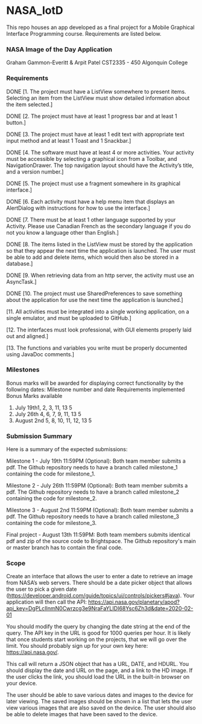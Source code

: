 # NASA_IotD

This repo houses an app developed as a final project for a Mobile Graphical Interface Programming course. Requirements are listed below.

### NASA Image of the Day Application

Graham Gammon-Everitt & Arpit Patel
CST2335 - 450 Algonquin College

### Requirements

DONE [1.  The project must have a ListView somewhere to present items. Selecting an item from the 
    ListView must show detailed information about the item selected.]

DONE [2.  The project must have at least 1 progress bar and at least 1 button.]

DONE [3.  The project must have at least 1 edit text with appropriate text input method and at least 1 
    Toast and 1 Snackbar.]

DONE [4.  The software must have at least 4 or more activities. Your activity must be accessible by 
    selecting a graphical icon from a Toolbar, and NavigationDrawer. The top navigation 
    layout should have the Activity’s title, and a version number.]

DONE [5.  The project must use a fragment somewhere in its graphical interface.]

DONE [6.  Each activity must have a help menu item that displays an AlertDialog with instructions for 
    how to use the interface.]

DONE [7.  There must be at least 1 other language supported by your Activity. Please use Canadian French 
    as the secondary language if you do not you know a language other than English.]

DONE [8.  The items listed in the ListView must be stored by the application so that they appear the next 
    time the application is launched. The user must be able to add and delete items, 
    which would then also be stored in a database.]

DONE [9.  When retrieving data from an http server, the activity must use an AsyncTask.]

DONE [10. The project must use SharedPreferences to save something about the application for use the next 
    time the application is launched.]
    

[11. All activities must be integrated into a single working application, on a single emulator, and 
    must be uploaded to GitHub.]

[12. The interfaces must look professional, with GUI elements properly laid out and aligned.]

[13. The functions and variables you write must be properly documented using JavaDoc comments.]

### Milestones

Bonus marks will be awarded for displaying correct functionality by the following dates:
Milestone number and date  	Requirements implemented 	  Bonus Marks available
1) July 19th1,                  2, 3, 11, 13                5
2) July 26th                    4, 6, 7, 9, 11, 13          5
3) August 2nd                   5, 8, 10, 11, 12, 13        5

### Submission Summary

Here is a summary of the expected submissions:

Milestone 1 -   July 19th 11:59PM (Optional): Both team member submits a pdf. The Github repository 
                needs to have a branch called milestone_1 containing the code for milestone_1.

Milestone 2 -   July 26th 11:59PM (Optional): Both team member submits a pdf. The Github repository 
                needs to have a branch called milestone_2 containing the code for milestone_2. 

Milestone 3 -   August 2nd 11:59PM (Optional): Both team member submits a pdf. The Github repository 
                needs to have a branch called milestone_3 containing the code for milestone_3. 

Final project - August 13th 11:59PM: Both team members submits identical pdf and zip of the source 
                code to Brightspace. The Github repository's main or master branch has to contain 
                the final code.

### Scope

Create an interface that allows the user to enter a date to retrieve an image from NASA’s web 
servers. There should be a date picker object that allows the user to pick a given date 
(https://developer.android.com/guide/topics/ui/controls/pickers#java). Your application will then 
call the API:
    https://api.nasa.gov/planetary/apod?api_key=DgPLcIlnmN0Cwrzcg3e9NraFaYLIDI68Ysc6Zh3d&date=2020-02-01
    
You should modify the query by changing the date string at the end of the query. The API key in the 
URL is good for 1000 queries per hour. It is likely that once students start working on the projects, 
that we will go over the limit. You should probably sign up for your own key here: https://api.nasa.gov/.

This call will return a JSON object that has a URL, DATE, and HDURL. You should display the date and 
URL on the page, and a link to the HD image. If the user clicks the link, you should load the URL in 
the built-in browser on your device.

The user should be able to save various dates and images to the device for later viewing. The saved 
images should be shown in a list that lets the user view various images that are also saved on the 
device. The user should also be able to delete images that have been saved to the device.
